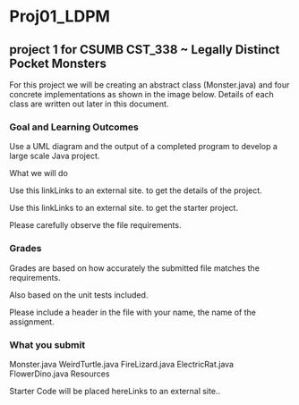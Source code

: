 # Proj01_LDPM
## project 1 for CSUMB CST_338 ~ Legally Distinct Pocket Monsters


For this project we will be creating an abstract class (Monster.java) and four concrete implementations as shown in the image below.
Details of each class are written out later in this document.


### Goal and Learning Outcomes

Use a UML diagram and the output of a completed program to develop a large scale Java project. 

What we will do

Use this linkLinks to an external site. to get the details of the project.

Use this linkLinks to an external site. to get the starter project.

Please carefully observe the file requirements. 

### Grades

Grades are based on how accurately the submitted file matches the requirements.

Also based on the unit tests included.

Please include a header in the file with your name, the name of the assignment.

### What you submit

Monster.java
WeirdTurtle.java
FireLizard.java
ElectricRat.java
FlowerDino.java
Resources

Starter Code will be placed hereLinks to an external site..
